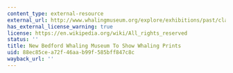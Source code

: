 ```yaml
---
content_type: external-resource
external_url: http://www.whalingmuseum.org/explore/exhibitions/past/classic-whaling-prints
has_external_license_warning: true
license: https://en.wikipedia.org/wiki/All_rights_reserved
status: ''
title: New Bedford Whaling Museum To Show Whaling Prints
uid: 88ec85ce-a72f-46aa-b99f-585bff847c8c
wayback_url: ''
---
```

